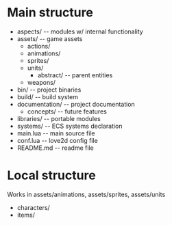 # Main structure

 - aspects/       -- modules w/ internal functionality
 - assets/        -- game assets
   - actions/
   - animations/
   - sprites/
   - units/
     - abstract/  -- parent entities
   - weapons/
 - bin/           -- project binaries
 - build/         -- build system
 - documentation/ -- project documentation
   - concepts/    -- future features
 - libraries/     -- portable modules
 - systems/       -- ECS systems declaration
 - main.lua       -- main source file
 - conf.lua       -- love2d config file
 - README.md      -- readme file

# Local structure

Works in assets/animations, assets/sprites, assets/units

 - characters/
 - items/